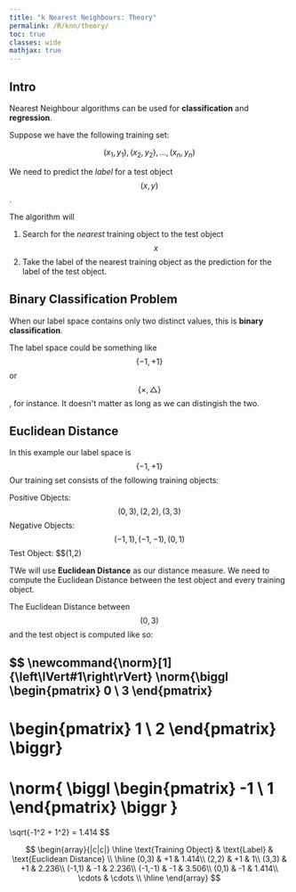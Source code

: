 ```yaml
---
title: "k Nearest Neighbours: Theory"
permalink: /R/knn/theory/
toc: true
classes: wide
mathjax: true
---
```


## Intro

Nearest Neighbour algorithms can be used for __classification__ and __regression__.

Suppose we have the following training set:

$$(x_1,y_1),(x_2,y_2),...,(x_n,y_n)$$

We need to predict the _label_ for a test object $$(x,y)$$.

The algorithm will
1. Search for the _nearest_ training object to the test object $$x$$
2. Take the label of the nearest training object as the prediction for the label of the test object.



## Binary Classification Problem

When our label space contains only two distinct values, this is __binary classification__.

The label space could be something like $$\{-1,+1\}$$ or $$\{\times,\bigtriangleup\}$$, for instance. It doesn't matter as long as we can distingish the two.

## Euclidean Distance

In this example our label space is $$\{-1,+1\}$$
Our training set consists of the following training objects:

Positive Objects:
	$$(0,3), (2,2), (3,3)$$
Negative Objects:
	$$(-1,1), (-1,-1), (0,1)$$
Test Object: 
	$$(1,2)


TWe will use __Euclidean Distance__ as our distance measure. We need to
compute the Euclidean Distance between the test object and every training object.

The Euclidean Distance between $$(0,3)$$ and the test object is computed like so:

$$
\newcommand{\norm}[1]{\left\lVert#1\right\rVert}
\norm{\biggl 
\begin{pmatrix} 0 \\ 3 \end{pmatrix} 
- 
\begin{pmatrix} 1 \\ 2 \end{pmatrix} 
\biggr}
=
\norm{
\biggl
\begin{pmatrix} -1 \\ 1 \end{pmatrix} 
\biggr
}
=
\sqrt{-1^2 + 1^2} = 1.414
$$



$$
\begin{array}{|c|c|}
\hline
\text{Training Object} & \text{Label} & \text{Euclidean Distance} \\ 
\hline
(0,3) 	& +1 & 1.414\\
(2,2) 	& +1 & 1\\
(3,3) 	& +1 & 2.236\\
(-1,1) 	& -1 & 2.236\\
(-1,-1)	& -1 & 3.506\\
(0,1)	& -1 & 1.414\\
\cdots & \cdots \\
\hline
\end{array}
$$




